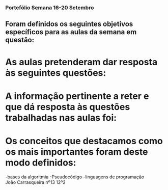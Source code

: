 ### Portefólio Semana 16-20 Setembro 

## Foram definidos os seguintes objetivos específicos para as aulas da semana em questão:

# As aulas pretenderam dar resposta às seguintes questões:
# A informação pertinente a reter e que dá resposta às questões trabalhadas nas aulas foi:
# Os conceitos que destacamos como os mais importantes foram deste modo definidos:
-bases da algoritmia
-Pseudocódigo
-linguagens de programação                                                                                            
                                                         João Carrasqueira nº13 12º2
